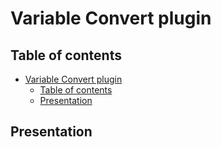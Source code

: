 <!--
SPDX-FileCopyrightText: 2024 Benoit Rolandeau <benoit.rolandeau@allcircuits.com>

SPDX-License-Identifier: LicenseRef-ALLCircuits-ACT-1.1
-->

# Variable Convert plugin

## Table of contents

- [Variable Convert plugin](#variable-convert-plugin)
  - [Table of contents](#table-of-contents)
  - [Presentation](#presentation)

## Presentation
